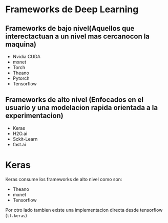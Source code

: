 # Frameworks de Deep Learning

## Frameworks de bajo nivel(Aquellos que interectactuan a un nivel mas cercanocon la maquina)

- Nvidia CUDA
- mxnet
- Torch
- Theano
- Pytorch
- Tensorflow

## Frameworks de alto nivel (Enfocados en el usuario y una modelacion rapida orientada a la experimentacion)

- Keras
- H2O.ai
- Sckit-Learn
- fast.ai

# Keras
Keras consume los frameworks de alto nivel como son:
- Theano
- mxnet
- Tensorflow

Por otro lado tambien existe una implementacion directa desde tensorflow (`tf.keras`)